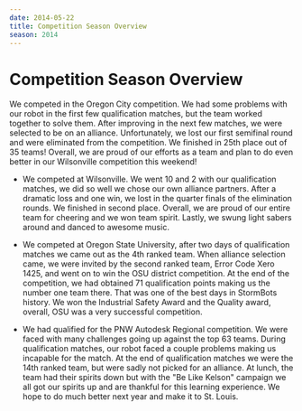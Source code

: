 ```yaml
---
date: 2014-05-22
title: Competition Season Overview
season: 2014
---
```


# Competition Season Overview

We competed in the Oregon City competition.  We had some problems with our robot in the first few qualification matches, but the team worked together to solve them.  After improving in the next few matches, we were selected to be on an alliance.  Unfortunately, we lost our first semifinal round and were eliminated from the competition.  We finished in 25th place out of 35 teams!  Overall, we are proud of our efforts as a team and plan to do even better in our Wilsonville competition this weekend!
  * We competed at Wilsonville. We went 10 and 2 with our qualification matches, we did so well we chose our own alliance partners. After a dramatic loss and one win, we lost in the quarter finals of the elimination rounds. We finished in second place. Overall, we are proud of our entire team for cheering and we won team spirit. Lastly, we swung light sabers around and danced to awesome music.

  * We competed at Oregon State University, after two days of qualification matches we came out as the 4th ranked  team. When alliance selection came, we were invited by the second ranked team, Error Code Xero 1425, and went on to win the OSU district competition. At the end of the competition, we had obtained 71 qualification points making us the number one team there. That was one of the best days in StormBots history. We won the Industrial Safety Award and the Quality award, overall, OSU was a very successful competition.

  * We had qualified for the PNW Autodesk Regional competition. We were faced with many challenges going up against the top 63 teams. During qualification matches, our robot faced a couple problems making us incapable for the match. At the end of qualification matches we were the 14th ranked team, but were sadly not picked for an alliance. At lunch, the team had their spirits down but with the "Be Like Kelson" campaign we all got our spirits up and are thankful for this learning experience. We hope to do much better next year and make it to St. Louis.
